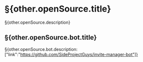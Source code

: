 # §{other.openSource.title}

§{other.openSource.description}

## §{other.openSource.bot.title}

§{other.openSource.bot.description:["link":"https://github.com/SideProjectGuys/invite-manager-bot"]}
